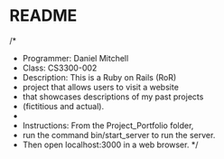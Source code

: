 # README

/*
 * Programmer: Daniel Mitchell
 * Class: CS3300-002
 * Description: This is a Ruby on Rails (RoR)
 * project that allows users to visit a website
 * that showcases descriptions of my past projects
 * (fictitious and actual).
 * 
 * Instructions: From the Project_Portfolio folder,
 * run the command bin/start_server to run the server.
 * Then open localhost:3000 in a web browser.
 */
